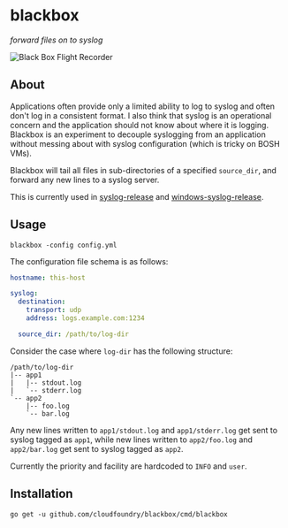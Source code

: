 # blackbox

*forward files on to syslog*

![Black Box Flight Recorder](http://i.imgur.com/sCSNdzU.jpg)

## About

Applications often provide only a limited ability to log to syslog and often
don't log in a consistent format. I also think that syslog is an operational
concern and the application should not know about where it is logging. Blackbox
is an experiment to decouple syslogging from an application without messing
about with syslog configuration (which is tricky on BOSH VMs).

Blackbox will tail all files in sub-directories of a specified `source_dir`, and forward any new lines to a syslog server.

This is currently used in [syslog-release][syslog] and [windows-syslog-release][windows-syslog]. 

## Usage

```
blackbox -config config.yml
```

The configuration file schema is as follows:

``` yaml
hostname: this-host

syslog:
  destination:
    transport: udp
    address: logs.example.com:1234

  source_dir: /path/to/log-dir
```

Consider the case where `log-dir` has the following structure:

```
/path/to/log-dir
|-- app1
|   |-- stdout.log
|   `-- stderr.log
`-- app2
    |-- foo.log
    `-- bar.log
```

Any new lines written to `app1/stdout.log` and `app1/stderr.log` get sent to syslog tagged as `app1`, while new lines written to `app2/foo.log` and `app2/bar.log` get sent to syslog tagged as `app2`.

Currently the priority and facility are hardcoded to `INFO` and `user`.

## Installation

```
go get -u github.com/cloudfoundry/blackbox/cmd/blackbox
```
[CI]: https://syslog.ci.cf-app.com
[tracker]: https://www.pivotaltracker.com/n/projects/2126318
[windows-syslog]: https://github.com/cloudfoundry/windows-syslog-release
[syslog]: https://github.com/cloudfoundry/syslog-release
